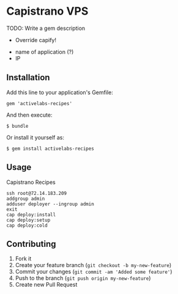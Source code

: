 # Capistrano VPS

TODO: Write a gem description

 + Override capify!
 * name of application (?)
 * IP

## Installation

Add this line to your application's Gemfile:

    gem 'activelabs-recipes'

And then execute:

    $ bundle

Or install it yourself as:

    $ gem install activelabs-recipes

## Usage

Capistrano Recipes

```
ssh root@72.14.183.209
addgroup admin
adduser deployer --ingroup admin
exit
cap deploy:install
cap deploy:setup
cap deploy:cold
```

## Contributing

1. Fork it
2. Create your feature branch (`git checkout -b my-new-feature`)
3. Commit your changes (`git commit -am 'Added some feature'`)
4. Push to the branch (`git push origin my-new-feature`)
5. Create new Pull Request
